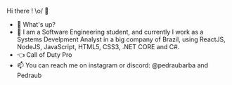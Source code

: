 Hi there ! \o/ 👋

- 👋 What's up?
- 🌱 I am a Software Engineering student, and currently I work as a Systems Develpment Analyst in a big company of Brazil, using ReactJS, NodeJS, JavaScript, HTML5, CSS3, .NET CORE and C#.
- :point_left: Call of Duty Pro
- 📫 You can reach me on instagram or discord: @pedraubarba and Pedraub

<!---
PedroBarbosaSw/PedroBarbosaSw is a ✨ special ✨ repository because its `README.md` (this file) appears on your GitHub profile.
You can click the Preview link to take a look at your changes.
--->
